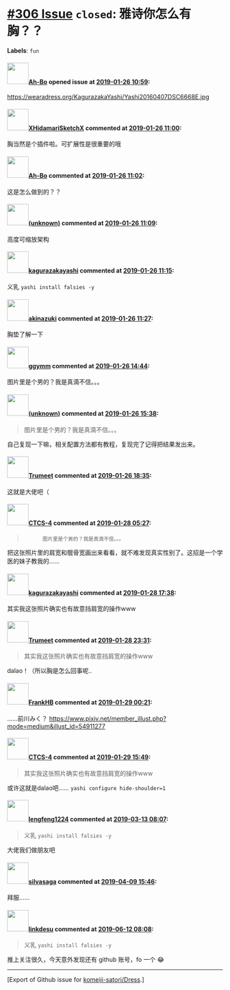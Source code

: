 # [\#306 Issue](https://github.com/komeiji-satori/Dress/issues/306) `closed`: 雅诗你怎么有胸？？
**Labels**: `fun`


#### <img src="https://avatars.githubusercontent.com/u/35646849?u=b525337d8de1abb262bd7596203f8e17de496dbe&v=4" width="50">[Ah-Bo](https://github.com/Ah-Bo) opened issue at [2019-01-26 10:59](https://github.com/komeiji-satori/Dress/issues/306):

https://wearadress.org/KagurazakaYashi/Yashi20160407DSC6668E.jpg

#### <img src="https://avatars.githubusercontent.com/u/8938317?u=a6af6ffa81a40c2bcaf7880c2b4573b6052a1336&v=4" width="50">[XHidamariSketchX](https://github.com/XHidamariSketchX) commented at [2019-01-26 11:00](https://github.com/komeiji-satori/Dress/issues/306#issuecomment-457822012):

胸当然是个插件啦。可扩展性是很重要的哦

#### <img src="https://avatars.githubusercontent.com/u/35646849?u=b525337d8de1abb262bd7596203f8e17de496dbe&v=4" width="50">[Ah-Bo](https://github.com/Ah-Bo) commented at [2019-01-26 11:02](https://github.com/komeiji-satori/Dress/issues/306#issuecomment-457822149):

这是怎么做到的？？

#### <img src="(unknown)" width="50">[(unknown)]((unknown)) commented at [2019-01-26 11:09](https://github.com/komeiji-satori/Dress/issues/306#issuecomment-457822623):

高度可缩放架构

#### <img src="https://avatars.githubusercontent.com/u/2824841?u=b6e28fbc3f5ac12daf4b9a169194996ca20b57fb&v=4" width="50">[kagurazakayashi](https://github.com/kagurazakayashi) commented at [2019-01-26 11:15](https://github.com/komeiji-satori/Dress/issues/306#issuecomment-457823013):

义乳
`yashi install falsies -y`

#### <img src="https://avatars.githubusercontent.com/u/43605695?u=28744b8d5b4760b4dd456ee25b64ba798d97eef2&v=4" width="50">[akinazuki](https://github.com/akinazuki) commented at [2019-01-26 11:27](https://github.com/komeiji-satori/Dress/issues/306#issuecomment-457823685):

胸垫了解一下

#### <img src="https://avatars.githubusercontent.com/u/20694755?u=bc00250bed2d050a16d51da6dacf4737d6638fc0&v=4" width="50">[ggymm](https://github.com/ggymm) commented at [2019-01-26 14:44](https://github.com/komeiji-satori/Dress/issues/306#issuecomment-457836655):

图片里是个男的？我是真滴不信。。。

#### <img src="(unknown)" width="50">[(unknown)]((unknown)) commented at [2019-01-26 15:38](https://github.com/komeiji-satori/Dress/issues/306#issuecomment-457840680):

> 图片里是个男的？我是真滴不信。。。

自己复现一下嘛，相关配置方法都有教程，复现完了记得把结果发出来。

#### <img src="https://avatars.githubusercontent.com/u/17158086?u=c5007c492cf891a7a99ee8203a13ca1175bb4b43&v=4" width="50">[Trumeet](https://github.com/Trumeet) commented at [2019-01-26 18:35](https://github.com/komeiji-satori/Dress/issues/306#issuecomment-457854491):

这就是大佬吧（

#### <img src="https://avatars.githubusercontent.com/u/24272366?u=bd601318beb325fb814314b49031957d7325b17f&v=4" width="50">[CTCS-4](https://github.com/CTCS-4) commented at [2019-01-28 05:27](https://github.com/komeiji-satori/Dress/issues/306#issuecomment-458002966):

>           图片里是个男的？我是真滴不信。。。

把这张照片里的肩宽和髋骨宽画出来看看，就不难发现真实性别了。这招是一个学医的妹子教我的……

#### <img src="https://avatars.githubusercontent.com/u/2824841?u=b6e28fbc3f5ac12daf4b9a169194996ca20b57fb&v=4" width="50">[kagurazakayashi](https://github.com/kagurazakayashi) commented at [2019-01-28 17:38](https://github.com/komeiji-satori/Dress/issues/306#issuecomment-458228165):

其实我这张照片确实也有故意挡肩宽的操作www

#### <img src="https://avatars.githubusercontent.com/u/17158086?u=c5007c492cf891a7a99ee8203a13ca1175bb4b43&v=4" width="50">[Trumeet](https://github.com/Trumeet) commented at [2019-01-28 23:31](https://github.com/komeiji-satori/Dress/issues/306#issuecomment-458344970):

> 其实我这张照片确实也有故意挡肩宽的操作www

dalao！（所以胸是怎么回事呢..

#### <img src="https://avatars.githubusercontent.com/u/1857647?u=c66137ae3d952e6a247e21bfee5766a6d2b6e532&v=4" width="50">[FrankHB](https://github.com/FrankHB) commented at [2019-01-29 00:21](https://github.com/komeiji-satori/Dress/issues/306#issuecomment-458356331):

……前川みく？
https://www.pixiv.net/member_illust.php?mode=medium&illust_id=54911277

#### <img src="https://avatars.githubusercontent.com/u/24272366?u=bd601318beb325fb814314b49031957d7325b17f&v=4" width="50">[CTCS-4](https://github.com/CTCS-4) commented at [2019-01-29 15:49](https://github.com/komeiji-satori/Dress/issues/306#issuecomment-458591422):

> 其实我这张照片确实也有故意挡肩宽的操作www

或许这就是dalao吧......
`yashi configure hide-shoulder=1`

#### <img src="https://avatars.githubusercontent.com/u/14312234?v=4" width="50">[lengfeng1224](https://github.com/lengfeng1224) commented at [2019-03-13 08:07](https://github.com/komeiji-satori/Dress/issues/306#issuecomment-472319992):

> 义乳
> `yashi install falsies -y`

大佬我们做朋友吧

#### <img src="https://avatars.githubusercontent.com/u/14011457?u=464da7493f9fd10fb2d81ba1cf0086010b113259&v=4" width="50">[silvasaga](https://github.com/silvasaga) commented at [2019-04-09 15:46](https://github.com/komeiji-satori/Dress/issues/306#issuecomment-481308344):

拜服......

#### <img src="https://avatars.githubusercontent.com/u/858724?u=d1e39938e94958647382c75aadbd2005d2a53ff2&v=4" width="50">[linkdesu](https://github.com/linkdesu) commented at [2019-06-12 08:08](https://github.com/komeiji-satori/Dress/issues/306#issuecomment-501166545):

> 义乳
> `yashi install falsies -y`

推上关注很久，今天意外发现还有 github 账号，fo 一个 :joy:


-------------------------------------------------------------------------------



[Export of Github issue for [komeiji-satori/Dress](https://github.com/komeiji-satori/Dress).]
